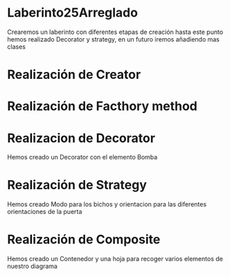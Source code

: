 # Laberinto25Arreglado
Crearemos un laberinto con diferentes etapas de creación hasta este punto hemos realizado Decorator y strategy, en un futuro iremos añadiendo mas clases 
# Realización de Creator 
# Realización de Facthory method
# Realizacion de Decorator
Hemos creado un Decorator con el elemento Bomba
# Realización de Strategy 
Hemos creado Modo para los bichos y orientacion para las diferentes orientaciones de la puerta
# Realización de Composite
Hemos creado un Contenedor y una hoja para recoger varios elementos de nuestro diagrama 
